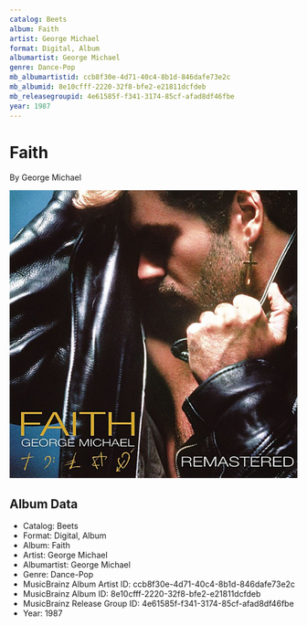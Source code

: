 ```yaml
---
catalog: Beets
album: Faith
artist: George Michael
format: Digital, Album
albumartist: George Michael
genre: Dance-Pop
mb_albumartistid: ccb8f30e-4d71-40c4-8b1d-846dafe73e2c
mb_albumid: 8e10cfff-2220-32f8-bfe2-e21811dcfdeb
mb_releasegroupid: 4e61585f-f341-3174-85cf-afad8df46fbe
year: 1987
---
```


# Faith

By George Michael

![](../../assets/beetscovers/George_Michael-Faith.jpg)

## Album Data

- Catalog: Beets
- Format: Digital, Album
- Album: Faith
- Artist: George Michael
- Albumartist: George Michael
- Genre: Dance-Pop
- MusicBrainz Album Artist ID: ccb8f30e-4d71-40c4-8b1d-846dafe73e2c
- MusicBrainz Album ID: 8e10cfff-2220-32f8-bfe2-e21811dcfdeb
- MusicBrainz Release Group ID: 4e61585f-f341-3174-85cf-afad8df46fbe
- Year: 1987

